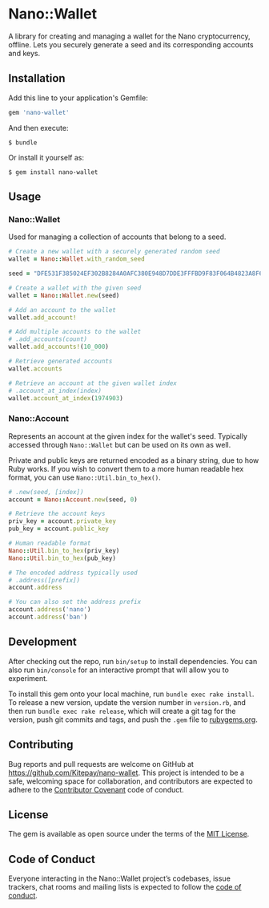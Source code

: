 # Nano::Wallet

A library for creating and managing a wallet for the Nano cryptocurrency, offline. Lets you securely generate a seed and its corresponding accounts and keys.

## Installation

Add this line to your application's Gemfile:

```ruby
gem 'nano-wallet'
```

And then execute:

    $ bundle

Or install it yourself as:

    $ gem install nano-wallet

## Usage

### Nano::Wallet

Used for managing a collection of accounts that belong to a seed.

```ruby
# Create a new wallet with a securely generated random seed
wallet = Nano::Wallet.with_random_seed

seed = "DFE531F385024EF302B8284A0AFC380E948D7DDE3FFFBD9F83F064B4823A8F6F"

# Create a wallet with the given seed
wallet = Nano::Wallet.new(seed)

# Add an account to the wallet
wallet.add_account!

# Add multiple accounts to the wallet
# .add_accounts(count)
wallet.add_accounts!(10_000)

# Retrieve generated accounts
wallet.accounts

# Retrieve an account at the given wallet index
# .account_at_index(index)
wallet.account_at_index(1974903)
```

### Nano::Account

Represents an account at the given index for the wallet's seed. Typically accessed through `Nano::Wallet` but can be used on its own as well.

Private and public keys are returned encoded as a binary string, due to how Ruby works. If you wish to convert them to a more human readable hex format, you can use `Nano::Util.bin_to_hex()`.

```ruby
# .new(seed, [index])
account = Nano::Account.new(seed, 0)

# Retrieve the account keys
priv_key = account.private_key
pub_key = account.public_key

# Human readable format
Nano::Util.bin_to_hex(priv_key)
Nano::Util.bin_to_hex(pub_key)

# The encoded address typically used
# .address([prefix])
account.address

# You can also set the address prefix
account.address('nano')
account.address('ban')
```

## Development

After checking out the repo, run `bin/setup` to install dependencies. You can also run `bin/console` for an interactive prompt that will allow you to experiment.

To install this gem onto your local machine, run `bundle exec rake install`. To release a new version, update the version number in `version.rb`, and then run `bundle exec rake release`, which will create a git tag for the version, push git commits and tags, and push the `.gem` file to [rubygems.org](https://rubygems.org).

## Contributing

Bug reports and pull requests are welcome on GitHub at https://github.com/Kitepay/nano-wallet. This project is intended to be a safe, welcoming space for collaboration, and contributors are expected to adhere to the [Contributor Covenant](http://contributor-covenant.org) code of conduct.

## License

The gem is available as open source under the terms of the [MIT License](https://opensource.org/licenses/MIT).

## Code of Conduct

Everyone interacting in the Nano::Wallet project’s codebases, issue trackers, chat rooms and mailing lists is expected to follow the [code of conduct](https://github.com/Kitepay/nano-wallet/blob/master/CODE_OF_CONDUCT.md).
